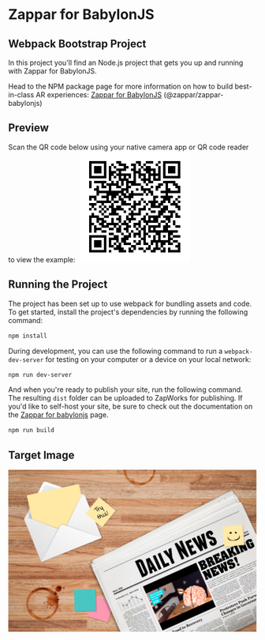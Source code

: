 # Zappar for BabylonJS
## Webpack Bootstrap Project

In this project you'll find an Node.js project that gets you up and running with Zappar for BabylonJS.

Head to the NPM package page for more information on how to build best-in-class AR experiences: [Zappar for BabylonJS](https://www.npmjs.com/package/@zappar/zappar-babylonjs) (@zappar/zappar-babylonjs)

## Preview
Scan the QR code below using your native camera app or QR code reader to view the example:
​
![Preview QR Code"](preview-qr-code.png)

## Running the Project

The project has been set up to use webpack for bundling assets and code. To get started, install the project's dependencies by running the following command:
```bash
npm install
```

During development, you can use the following command to run a `webpack-dev-server` for testing on your computer or a device on your local network:
```bash
npm run dev-server
```

And when you're ready to publish your site, run the following command. The resulting `dist` folder can be uploaded to ZapWorks for publishing. If you'd like to self-host your site, be sure to check out the documentation on the [Zappar for babylonjs](https://www.npmjs.com/package/@zappar/zappar-babylonjs) page.
```bash
npm run build
```

## Target Image
![Target Image](src/example-tracking-image.png)

